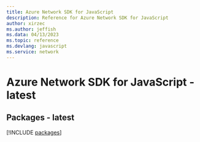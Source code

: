 ```yaml
---
title: Azure Network SDK for JavaScript
description: Reference for Azure Network SDK for JavaScript
author: xirzec
ms.author: jeffish
ms.data: 04/13/2023
ms.topic: reference
ms.devlang: javascript
ms.service: network
---
```

# Azure Network SDK for JavaScript - latest
## Packages - latest
[!INCLUDE [packages](network-index.md)]